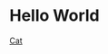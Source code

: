 <html>
<body>
<h1>Hello World</h1>
<a href="intent://arvr.google.com/scene-viewer/1.0?file=https://github.com/mikedriessen/AR_Test/raw/master/3DModel/CATlowpolyCockpitTest.glb#Intent;scheme=https;package=com.google.android.googlequicksearchbox;action=android.intent.action.VIEW;S.browser_fallback_url=https://developers.google.com/ar;end;">Cat</a>
<model-viewer ar alt="A 3D model of a cat(erpillar)." src="3DModel/CATlowpolyCockpitTest.glb"></model-viewer>
</body>
</html>
